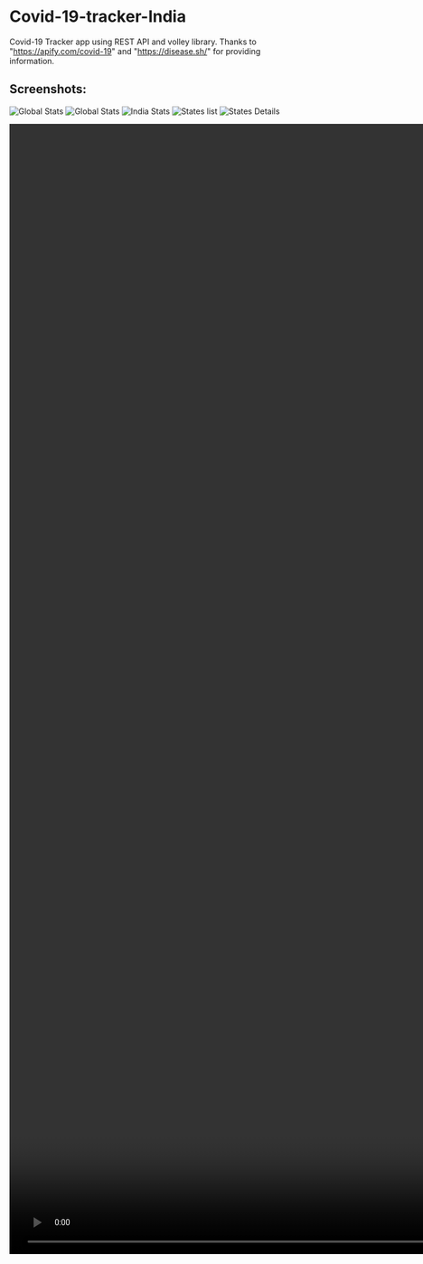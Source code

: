 # Covid-19-tracker-India

Covid-19 Tracker app using REST API and volley library.
Thanks to "https://apify.com/covid-19" and "https://disease.sh/" for providing information.

## Screenshots:
![Global Stats](/Screenshots/GlobalStats1.png)
![Global Stats](/Screenshots/GlobalStats2.png)
![India Stats](/Screenshots/IndiaStats.png)
![States list](/Screenshots/States.png)
![States Details](/Screenshots/StatesDetails.png)


 <video style="height: 50vh;" src="/Screen_Recording_20201109-164651.mp4" controls>
 </video>


